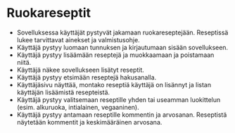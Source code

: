 # Ruokareseptit

- Sovelluksessa käyttäjät pystyvät jakamaan ruokareseptejään. Reseptissä lukee tarvittavat ainekset ja valmistusohje.
- Käyttäjä pystyy luomaan tunnuksen ja kirjautumaan sisään sovellukseen.
- Käyttäjä pystyy lisäämään reseptejä ja muokkaamaan ja poistamaan niitä.
- Käyttäjä näkee sovellukseen lisätyt reseptit.
- Käyttäjä pystyy etsimään reseptejä hakusanalla.
- Käyttäjäsivu näyttää, montako reseptiä käyttäjä on lisännyt ja listan käyttäjän lisäämistä resepteistä.
- Käyttäjä pystyy valitsemaan reseptille yhden tai useamman luokittelun (esim. alkuruoka, intialainen, vegaaninen).
- Käyttäjä pystyy antamaan reseptille kommentin ja arvosanan. Reseptistä näytetään kommentit ja keskimääräinen arvosana.
